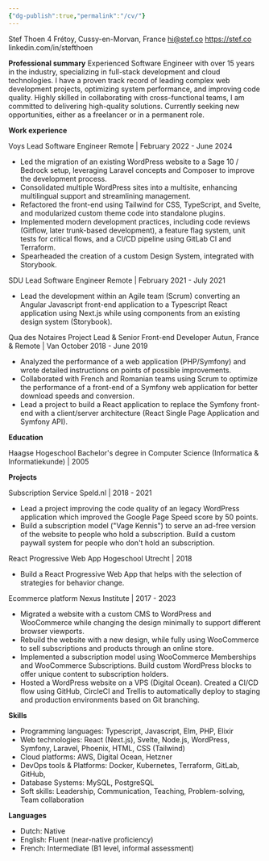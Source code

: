 ```yaml
---
{"dg-publish":true,"permalink":"/cv/"}
---
```


Stef Thoen
4 Frétoy, Cussy-en-Morvan, France
hi@stef.co
https://stef.co
linkedin.com/in/stefthoen

**Professional summary**
Experienced Software Engineer with over 15 years in the industry, specializing in full-stack development and cloud technologies. I have a proven track record of leading complex web development projects, optimizing system performance, and improving code quality.  Highly skilled in collaborating with cross-functional teams, I am committed to delivering high-quality solutions. Currently seeking new opportunities, either as a freelancer or in a permanent role.


**Work experience**

Voys
Lead Software Engineer
Remote | February 2022 - June 2024
- Led the migration of an existing WordPress website to a Sage 10 / Bedrock setup, leveraging Laravel concepts and Composer to improve the development process.
- Consolidated multiple WordPress sites into a multisite, enhancing multilingual support and streamlining management.
- Refactored the front-end using Tailwind for CSS, TypeScript, and Svelte, and modularized custom theme code into standalone plugins.
- Implemented modern development practices, including code reviews (Gitflow, later trunk-based development), a feature flag system, unit tests for critical flows, and a CI/CD pipeline using GitLab CI and Terraform.
- Spearheaded the creation of a custom Design System, integrated with Storybook.

SDU
Lead Software Engineer
Remote | February 2021 - July 2021
- Lead the development within an Agile team (Scrum) converting an Angular Javascript front-end application to a Typescript React application using Next.js while using components from an existing design system (Storybook).

Qua des Notaires
Project Lead & Senior Front-end Developer
Autun, France & Remote | Van October 2018 - June 2019
- Analyzed the performance of a web application (PHP/Symfony) and wrote detailed instructions on points of possible improvements.
- Collaborated with French and Romanian teams using Scrum to optimize the performance of a front-end of a Symfony web application for better download speeds and conversion.
- Lead a project to build a React application to replace the Symfony front-end with a client/server architecture (React Single Page Application and Symfony API).


**Education**

Haagse Hogeschool
Bachelor's degree in Computer Science (Informatica & Informatiekunde) | 2005


**Projects**

Subscription Service
Speld.nl | 2018 - 2021
- Lead a project improving the code quality of an legacy WordPress application which improved the Google Page Speed score by 50 points.
- Build a subscription model ("Vage Kennis") to serve an ad-free version of the website to people who hold a subscription. Build a custom paywall system for people who don't hold an subscription.

React Progressive Web App 
Hogeschool Utrecht | 2018
- Build a React Progressive Web App that helps with the selection of strategies for behavior change.

Ecommerce platform
Nexus Institute | 2017 - 2023
- Migrated a website with a custom CMS to WordPress and WooCommerce while changing the design minimally to support different browser viewports.
- Rebuild the website with a new design, while fully using WooCommerce to sell subscriptions and products through an online store.
- Implemented a subscription model using WooCommerce Memberships and WooCommerce Subscriptions. Build custom WordPress blocks to offer unique content to subscription holders.
- Hosted a WordPress website on a VPS (Digital Ocean). Created a CI/CD flow using GitHub, CircleCI and Trellis to automatically deploy to staging and production environments based on Git branching.


**Skills**

- Programming languages: Typescript, Javascript, Elm, PHP, Elixir
- Web technologies: React (Next.js), Svelte, Node.js, WordPress, Symfony, Laravel, Phoenix, HTML, CSS (Tailwind)
- Cloud platforms: AWS, Digital Ocean, Hetzner
- DevOps tools & Platforms: Docker, Kubernetes, Terraform, GitLab, GitHub, 
- Database Systems: MySQL, PostgreSQL
- Soft skills: Leadership, Communication, Teaching, Problem-solving, Team collaboration


**Languages**

- Dutch: Native
- English: Fluent (near-native proficiency)
- French: Intermediate (B1 level, informal assessment)